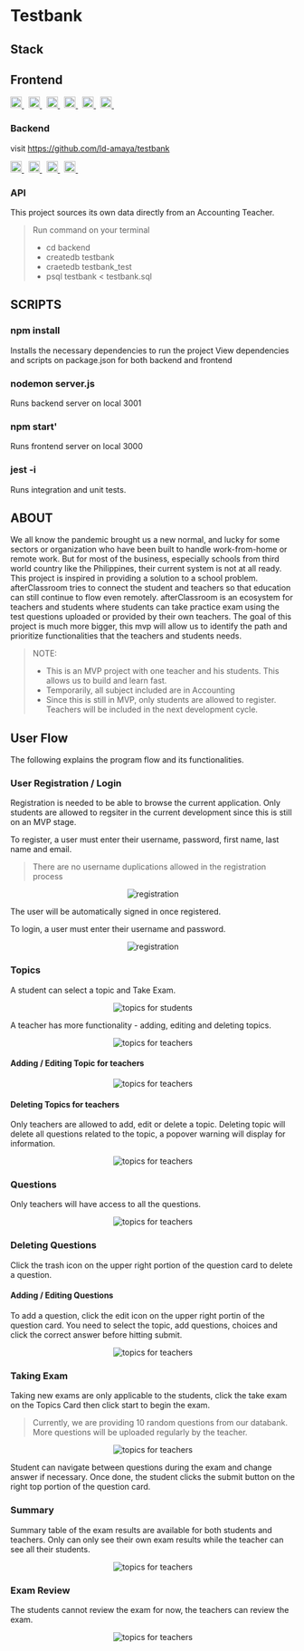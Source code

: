 # Testbank

## Stack

## Frontend
<a href ='https://reactjs.org/'>  <img src ='static/images/react.png' alt ='JavaScript' width='20px' height ='20px'> </a> &nbsp;
<a href ='https://developer.mozilla.org/en-US/docs/Web/JavaScript'>  <img src ='static/images/javascript.svg' alt ='JavaScript' width='20px' height ='20px'> </a> &nbsp;
<a href ='https://getbootstrap.com/'>  <img src ='static/images/bootstrap.svg' alt ='bootstrap' width='20px' height ='20px'> </a> &nbsp;
<a href ='https://material-ui.com/'>  <img src ='static/images/materialsui.svg' alt ='bootstrap' width='20px' height ='20px'> </a> &nbsp;
<a href ='https://momentjs.com/'>  <img src ='static/images/momentsjs.jpeg' alt ='bootstrap' width='20px' height ='20px'> </a> &nbsp;
<a href ='https://fontawesome.com/'>  <img src ='static/images/font-awesome.svg' alt ='Font Awesome' width='20px' height ='20px'> </a> &nbsp;

### Backend
visit https://github.com/ld-amaya/testbank 


<a href ='https://nodejs.org/en/'>  <img src ='static/images/node.png' alt ='nodejs' width='20px' height ='20px'> </a> &nbsp;
<a href ='https://expressjs.com/'>  <img src ='static/images/express.jpeg' alt ='node express' width='20px' height ='20px'> </a> &nbsp;
<a href ='https://jwt.io/'>  <img src ='static/images/jwt.png' alt ='jwt' width='20px' height ='20px'> </a> &nbsp;
<a href ='https://www.postgresql.org/'>  <img src ='static/images/postgresql.svg' alt ='Postgresql' width='20px' height ='20px'> </a> &nbsp;

### API
This project sources its own data directly from an Accounting Teacher. 

> Run command on your terminal
> -   cd backend
> -   createdb testbank
> -   craetedb testbank_test
> -   psql testbank < testbank.sql


## SCRIPTS

### npm install

Installs the necessary dependencies to run the project
View dependencies and scripts on package.json for both backend and frontend

### nodemon server.js
Runs backend server on local 3001

### npm start' 
Runs frontend server on local 3000

### jest -i 
Runs integration and unit tests.

## ABOUT
We all know the pandemic brought us a new normal, and lucky for some sectors or organization who have been built to handle work-from-home or remote work. But for most of the business, especially schools from third world country like the Philippines, their current system is not at all ready.
This project is inspired in providing a solution to a school problem. afterClassroom tries to connect the student and teachers so that education can still continue to flow even remotely.
afterClassroom is an ecosystem for teachers and students where students can take practice exam using the test questions uploaded or provided by their own teachers. 
The goal of this project is much more bigger, this mvp will allow us to identify the path and prioritize functionalities that the teachers and students needs.

> NOTE:
> - This is an MVP project with one teacher and his students. This allows us to build and learn fast.
> - Temporarily, all subject included are in Accounting
> - Since this is still in MVP, only students are allowed to register. Teachers will be included in the next development cycle.

## User Flow
The following explains the program flow and its functionalities.

### User Registration / Login
Registration is needed to be able to browse the current application. Only students are allowed to regsiter in the current development since this is still on an MVP stage.

To register, a user must enter their username, password, first name, last name and email.

> There are no username duplications allowed in the registration process

<div align='center'>
    <img src='static/images/registration.png' alt= 'registration'>
</div>

The user will be automatically signed in once registered.

To login, a user must enter their username and password.

<div align='center'>
    <img src='static/images/login.png' alt= 'registration'>
</div>

### Topics

A student can select a topic and Take Exam.

<div align='center'>
    <img src='static/images/topics_student.png' alt= 'topics for students'>
</div>

A teacher has more functionality - adding, editing and deleting topics.

<div align='center'>
    <img src='static/images/topics_teacher.png' alt= 'topics for teachers'>
</div>

#### Adding / Editing Topic for teachers

<div align='center'>
    <img src='static/images/topics_add.png' alt= 'topics for teachers'>
</div>

#### Deleting Topics for teachers
Only teachers are allowed to add, edit or delete a topic. Deleting topic will delete all questions related to the topic, a popover warning will display for information.

<div align='center'>
    <img src='static/images/topic_delete.png' alt= 'topics for teachers'>
</div>

### Questions
Only teachers will have access to all the questions.

<div align='center'>
    <img src='static/images/questions.png' alt= 'topics for teachers'>
</div>

### Deleting Questions

Click the trash icon on the upper right portion of the question card to delete a question.

#### Adding / Editing Questions
To add a question, click the edit icon on the upper right portin of the question card. 
You need to select the topic, add questions, choices and click the correct answer before hitting submit.

<div align='center'>
    <img src='static/images/questions_add.png' alt= 'topics for teachers'>
</div>

### Taking Exam
Taking new exams are only applicable to the students, click the take exam on the Topics Card then click start to begin the exam.

> Currently, we are providing 10 random questions from our databank. More questions will be uploaded regularly by the teacher.

<div align='center'>
    <img src='static/images/exam.png' alt= 'topics for teachers'>
</div>

Student can navigate between questions during the exam and change answer if necessary.
Once done, the student clicks the submit button on the right top portion of the question card.

### Summary
Summary table of the exam results are available for both students and teachers. 
Only can only see their own exam results while the teacher can see all their students.

<div align='center'>
    <img src='static/images/summary.png' alt= 'topics for teachers'>
</div>

### Exam Review

The students cannot review the exam for now, the teachers can review the exam.

<div align='center'>
    <img src='static/images/exam_review.png' alt= 'topics for teachers'>
</div>




